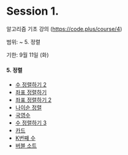 # Session 1.

알고리즘 기초 강의 (https://code.plus/course/4)

범위: ~ 5. 정렬

기한: 9월 11일 (화)



#### 5. 정렬

- [수 정렬하기 2](https://www.acmicpc.net/problem/2751)
- [좌표 정렬하기](https://www.acmicpc.net/problem/11650)
- [좌표 정렬하기 2](https://www.acmicpc.net/problem/11651)
- [나이순 정렬](https://www.acmicpc.net/problem/10814)
- [국영수](https://www.acmicpc.net/problem/10825)
- [수 정렬하기 3](https://www.acmicpc.net/problem/10989)
- [카드](https://www.acmicpc.net/problem/11652)
- [K번째 수](https://www.acmicpc.net/problem/11004)
- [버블 소트](https://www.acmicpc.net/problem/1377)